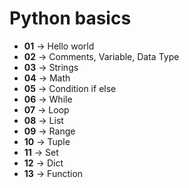 ﻿# Python basics

- **01** &rarr; Hello world
- **02** &rarr; Comments, Variable, Data Type
- **03** &rarr; Strings
- **04** &rarr; Math
- **05** &rarr; Condition if else
- **06** &rarr; While
- **07** &rarr; Loop
- **08** &rarr; List
- **09** &rarr; Range
- **10** &rarr; Tuple
- **11** &rarr; Set
- **12** &rarr; Dict
- **13** &rarr; Function
